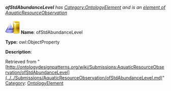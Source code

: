 ___ofStdAbundanceLevel__ has [Category:OntologyElement](../../Category/OntologyElement.md "Category:OntologyElement") and is an [element of](../../Property/ElementOf.md "Property:ElementOf") [AquaticResourceObservation](../../Submissions/AquaticResourceObservation.md "Submissions:AquaticResourceObservation")_


  




[![ObjectProperty](../../images/thumb/c/c3/ObjectProperty.gif/45px-ObjectProperty.gif)](../../Image/ObjectProperty.gif.md "ObjectProperty")
__Name__: ofStdAbundanceLevel 


__Type:__ owl:ObjectProperty 


__Description__: 





Retrieved from "[http://ontologydesignpatterns.org/wiki/Submissions:AquaticResourceObservation/ofStdAbundanceLevel](../../Submissions/AquaticResourceObservation/ofStdAbundanceLevel.md)"
 [Category](http://ontologydesignpatterns.org/wiki/Special:Categories "Special:Categories"): [OntologyElement](../../Category/OntologyElement.md "Category:OntologyElement")
